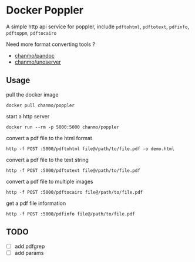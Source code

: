 # Docker Poppler

A simple http api service for poppler, include `pdftohtml`, `pdftotext`, `pdfinfo`, `pdftoppm`, `pdftocairo`

Need more format converting tools ? 
- [chanmo/pandoc](https://github.com/ChanMo/docker-pandoc)
- [chanmo/unoserver](https://github.com/ChanMo/docker-unoserver)

## Usage

pull the docker image
```
docker pull chanmo/poppler
```

start a http server
```
docker run --rm -p 5000:5000 chanmo/poppler
```

convert a pdf file to the html format
```
http -f POST :5000/pdftohtml file@/path/to/file.pdf -o demo.html
```

convert a pdf file to the text string
```
http -f POST :5000/pdftotext file@/path/to/file.pdf
```

convert a pdf file to multiple images
```
http -f POST :5000/pdftocairo file@/path/to/file.pdf
```

get a pdf file information
```
http -f POST :5000/pdfinfo file@/path/to/file.pdf
```

## TODO

- [ ] add pdfgrep
- [ ] add params
